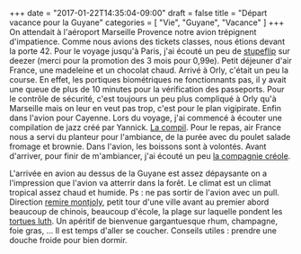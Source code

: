 +++
date = "2017-01-22T14:35:04-09:00"
draft = false
title = "Départ vacance pour la Guyane"
categories = [ "Vie", "Guyane", "Vacance" ]
+++
On attendait à l'aéroport Marseille Provence notre avion trépignent d'impatience. Comme nous avions des tickets classes, nous étions devant la porte 42.
Pour le voyage jusqu'à Paris,  j'ai écouté un peu de [stupeflip](https://www.youtube.com/user/StupeflipOfficiel) sur deezer (merci pour la promotion des 3 mois pour 0,99e).
Petit déjeuner d'air France, une madeleine et un chocolat chaud.
Arrivé à Orly, c'était un peu la course. En effet, les portiques biométriques ne  fonctionnants pas, il y avait une queue de plus de 10 minutes pour la vérification des passeports.
Pour le contrôle de sécurité, c'est toujours un peu plus compliqué à Orly qu'à Marseille mais on leur en veut pas trop, c'est pour le plan vigipirate. Enfin dans l'avion pour Cayenne. 
Lors du voyage,  j'ai commencé à écouter une compilation de jazz créé par Yannick. [La compil](http://www.deezer.com/playlist/1914526462).
Pour le repas, air France nous a servi du planteur pour l'ambiance, de la purée avec du poulet salade fromage et brownie. Dans l'avion,  les boissons sont à volontés. Avant d'arriver, pour finir de m'ambiancer,  j'ai écouté un peu [la compagnie créole](http://www.lacompagniecreole.com/).

L'arrivée en avion au dessus de la Guyane est assez dépaysante on a l'impression que l'avion va atterrir dans la forêt. 
Le climat est un climat tropical assez chaud et humide. Ps : ne pas sortir de l'avion avec un pull. 
Direction [remire montjoly](http://remire-montjoly.mairies-guyane.org/), petit tour d'une ville avant au premier abord beaucoup de chinois, beaucoup d'école, la plage sur laquelle pondent les [tortues luth](https://fr.wikipedia.org/wiki/Tortue_luth).
Un apéritif de bienvenue gargantuesque rhum, champagne,  foie gras, ... 
Il est temps d'aller se coucher. 
Conseils utiles : prendre une douche froide pour bien dormir.
